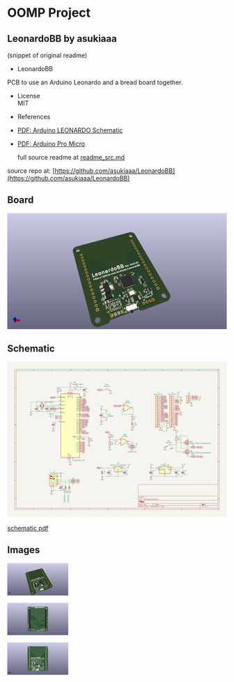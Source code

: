 # OOMP Project  
## LeonardoBB  by asukiaaa  
  
(snippet of original readme)  
  
- LeonardoBB  
  
PCB to use an Arduino Leonardo and a bread board together.  
  
- License  
MIT  
  
- References  
- [PDF: Arduino LEONARDO Schematic](https://www.arduino.cc/en/uploads/Main/arduino-leonardo-schematic_3b.pdf)  
- [PDF: Arduino Pro Micro](https://cdn.sparkfun.com/datasheets/Dev/Arduino/Boards/Pro_Micro_v13b.pdf)  
  
  full source readme at [readme_src.md](readme_src.md)  
  
source repo at: [https://github.com/asukiaaa/LeonardoBB](https://github.com/asukiaaa/LeonardoBB)  
## Board  
  
[![working_3d.png](working_3d_600.png)](working_3d.png)  
## Schematic  
  
[![working_schematic.png](working_schematic_600.png)](working_schematic.png)  
  
[schematic pdf](working_schematic.pdf)  
## Images  
  
[![working_3d.png](working_3d_140.png)](working_3d.png)  
  
[![working_3d_back.png](working_3d_back_140.png)](working_3d_back.png)  
  
[![working_3d_front.png](working_3d_front_140.png)](working_3d_front.png)  
